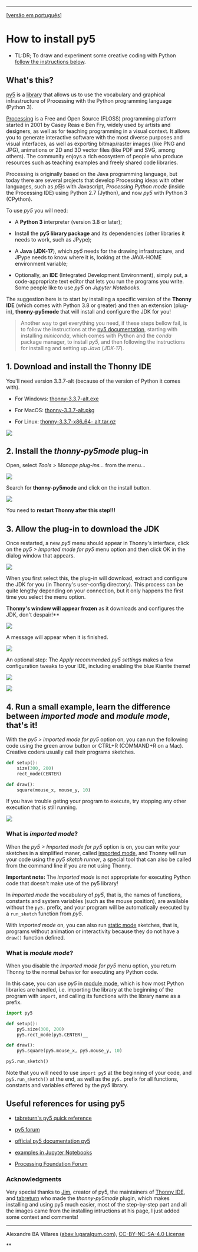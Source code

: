 ----

[[versão em português](index.md)]

# How to install py5

- TL:DR; To draw and experiment some creative coding with Python [follow the instructions below](https://abav.lugaralgum.com/como-instalar-py5/index-EN.html#1-download-and-install-the-thonny-ide).

## What's this?

[py5](https://github.com/py5coding) is a <ins title="Libraries are packages of complementary software functions made by other people to help you develop your own programs" style="text-decoration:underline; text-decoration-style: dotted;">library</ins> that allows us to use the vocabulary and graphical infrastructure of Processing with the Python programming language (Python 3).

[Processing](http://processsing.org/) is a Free and Open Source (FLOSS) programming platform started in 2001 by Casey Reas e Ben Fry, widely used by artists and designers, as well as for teaching programming in a visual context. It allows you to generate interactive software with the most diverse purposes and visual interfaces, as well as exporting bitmap/raster images (like PNG and JPG), animations or 2D and 3D vector files (like PDF and SVG, among others). The community enjoys a rich ecosystem of people who produce resources such as teaching examples and freely shared code libraries.

Processing is originally based on the Java programming language, but today there are several projects that develop Processing ideas with other languages, such as *p5js* with Javascript, *Processing Python mode* (inside the Processing IDE) using Python 2.7 (Jython), and now *py5* with Python 3 (CPython).

To use *py5* you will need:

- A **Python 3** interpreter (version 3.8 or later);

- Install the **py5 library package** and its dependencies (other libraries it needs to work, such as JPype);

- A **Java** (**JDK-17**), which *py5* needs for the drawing infrastructure, and JPype needs to know where it is, looking at the JAVA-HOME environment variable;

- Optionally, an **IDE** (Integrated Development Environment), simply put, a code-appropriate text editor that lets you run the programs you write. Some people like to use *py5* on *Jupyter Notebooks*.

The suggestion here is to start by installing a specific version of the **Thonny IDE** (which comes with Python 3.8 or greater) and then an extension (plug-in), **thonny-py5mode** that will install and configure the JDK for you!

>  Another way to get everything you need, if these steps bellow fail, is to follow the instructions at the [py5 documentation](https://py5.ixora.io/content/install.html), starting with installing *miniconda*, which comes with Python and the *conda* package manager, to install *py5*, and then following the instructions for installing and setting up *Java* (*JDK-17*).

## 1. Download and install the Thonny IDE

You'll need version 3.3.7-alt (because of the version of Python it comes with).

- For Windows: [thonny-3.3.7-alt.exe](https://github.com/thonny/thonny/releases/download/v3.3.7/thonny-3.3.7-alt.exe)

- For MacOS: [thonny-3.3.7-alt.pkg](https://github.com/thonny/thonny/releases/download/v3.3.7/thonny-3.3.7-alt.pkg)

- For Linux: [thonny-3.3.7-x86_64- alt.tar.gz](https://github.com/thonny/thonny/releases/download/v3.3.7/thonny-3.3.7-x86_64-alt.tar.gz)

![](https://raw.githubusercontent.com/tabreturn/thonny-py5mode/main/screenshots/02-start-splash.png)

## 2. Install the *thonny-py5mode* plug-in

Open, select *Tools > Manage plug-ins...* from the menu…

![](https://raw.githubusercontent.com/tabreturn/thonny-py5mode/main/screenshots/03.01-manage-plug-ins.png)

Search for **thonny-py5mode** and click on the install button.

![](https://raw.githubusercontent.com/tabreturn/thonny-py5mode/main/screenshots/03.02-install-plug-in.png)

You need to __restart Thonny after this step!!!__

## 3. Allow the plug-in to download the JDK

Once restarted, a new *py5* menu should appear in Thonny's interface, click on the *py5 > Imported mode for py5* menu option and then click OK in the dialog window that appears.

![](https://raw.githubusercontent.com/tabreturn/thonny-py5mode/main/screenshots/04.01-activate-imported-mode.png)

When you first select this, the plug-in will download, extract and configure the JDK for you (in Thonny's user-config directory). This process can be quite lengthy depending on your connection, but it only happens the first time you select the menu option.

**Thonny's window will appear frozen** as it downloads and configures the JDK, don't despair!**

![](https://raw.githubusercontent.com/tabreturn/thonny-py5mode/main/screenshots/04.02-download-jdk.png)

A message will appear when it is finished.

![](https://raw.githubusercontent.com/tabreturn/thonny-py5mode/main/screenshots/04.03-download-jdk-done.png)


An optional step: The *Apply recommended py5 settings* makes a few configuration tweaks to your IDE, including enabling the blue Kianite theme! 

![](https://raw.githubusercontent.com/tabreturn/thonny-py5mode/main/screenshots/05-apply-recommended-settings.png)

![](https://raw.githubusercontent.com/tabreturn/thonny-py5mode/main/screenshots/06.01-imported-activated.png)


## 4. Run a small example, learn the difference between *imported mode* and *module mode*, that's it!

With the *py5 > imported mode for py5* option on, you can run the following code using the green arrow button or CTRL+R (COMMAND+R on a Mac). Creative coders usually call their programs sketches.

```python
def setup():
    size(300, 200)
    rect_mode(CENTER)

def draw():
    square(mouse_x, mouse_y, 10)
```

If you have trouble geting your program to execute, try stopping any other execution that is still running.

![](https://raw.githubusercontent.com/tabreturn/thonny-py5mode/main/screenshots/06.02-running-sketch.png)

### What is *imported mode*?

When the *py5 > Imported mode for py5* option is on, you can write your sketches in a simplified maner, called [imported mode](https://py5.ixora.io/content/py5_modes.html#imported-mode), and Thonny will run your code using the *py5 sketch runner*, a special tool that can also be called from the command line if you are not using Thonny.

**Important note:** The *imported mode* is not appropriate for executing Python code that doesn't make use of the py5 library!

In *imported mode* the vocabulary of *py5*, that is, the names of functions, constants and system variables (such as the mouse position), are available without the `py5.` prefix, and your program will be automatically executed by a `run_sketch` function from *py5*.

With *imported mode* on, you can also run [static mode](https://py5.ixora.io/content/py5_modes.html#static-mode) sketches, that is, programs without animation or interactivity because they do not have a `draw()` function defined.

### What is *module mode*?

When you disable the *imported mode for py5* menu option, you return Thonny to the normal behavior for executing any Python code.

In this case, you can use *py5* in [module mode](https://py5.ixora.io/content/py5_modes.html#module-mode), which is how most Python libraries are handled, i.e. importing the library at the beginning of the program with `import`, and calling its functions with the library name as a prefix.

```python
import py5

def setup():
    py5.size(300, 200)
    py5.rect_mode(py5.CENTER)__

def draw():
    py5.square(py5.mouse_x, py5.mouse_y, 10)

py5.run_sketch()
```

Note that you will need to use `import py5` at the beginning of your code, and `py5.run_sketch()` at the end, as well as the `py5.` prefix for all functions, constants and variables offered by the *py5* library.

## Useful references for using py5

- [tabreturn's py5 quick reference](https://github.com/tabreturn/processing.py-cheat-sheet/blob/pt-br/py5/py5_cc.pdf)

- [py5 forum](https://github.com/py5coding/py5generator/discussions)

- [official py5 documentation py5](http://py5.ixora.io/)

- [examples in Jupyter Notebooks](https://github.com/py5coding/py5examples)

- [Processing Foundation Forum](https://discourse.processing.org/)

### Acknowledgments

Very special thanks to [Jim](https://twitter.com/py5coding), creator of py5, the maintainers of [Thonny IDE](https://twitter.com/thonnyIDE), and [tabreturn](https://twitter.com/tabreturn) who made the *thonny-py5mode* plugin, which makes installing and using py5 much easier, most of the step-by-step part and all the images came from the installing intructions at his page, I just added some context and comments!

---

Alexandre BA Villares ([abav.lugaralgum.com](https://abav.lugaralgum.com/)), [CC-BY-NC-SA-4.0 License](https://creativecommons.org/licenses/by-nc-sa/4.0/)

**

